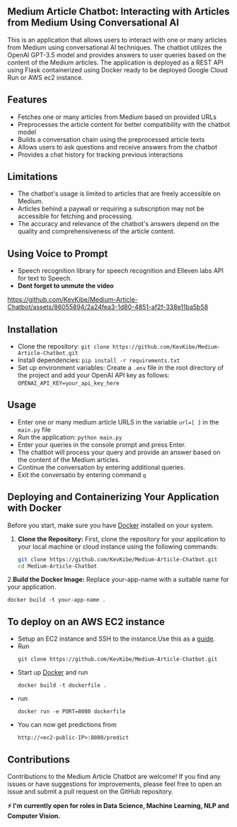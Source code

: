 ## Medium Article Chatbot: Interacting with Articles from Medium Using Conversational AI
This is an application that allows users to interact with one or many articles from Medium using conversational AI techniques.
The chatbot utilizes the OpenAI GPT-3.5 model and provides answers to user queries based on the content of the Medium articles.
The application is deployed as a REST API using Flask containerized using Docker ready to be deployed Google Cloud Run or AWS ec2 instance.

## Features
- Fetches one or many articles from Medium based on provided URLs
- Preprocesses the article content for better compatibility with the chatbot model
- Builds a conversation chain using the preprocessed article texts
- Allows users to ask questions and receive answers from the chatbot
- Provides a chat history for tracking previous interactions

## Limitations
- The chatbot's usage is limited to articles that are freely accessible on Medium. 
- Articles behind a paywall or requiring a subscription may not be accessible for fetching and processing.
- The accuracy and relevance of the chatbot's answers depend on the quality and comprehensiveness of the article content.
  
## Using Voice to Prompt
- Speech recognition library for speech recognition and Elleven labs API for text to Speech.<br>
- **Dont forget to unmute the video**

https://github.com/KevKibe/Medium-Article-Chatbot/assets/86055894/2a24fea3-1d80-4851-af2f-338e11ba5b58

## Installation
- Clone the repository: `git clone https://github.com/KevKibe/Medium-Article-Chatbot.git`
- Install dependencies: `pip install -r requirements.txt`
- Set up environment variables: Create a `.env` file in the root directory of the project and add your OpenAI API key as follows:
  `OPENAI_API_KEY=your_api_key_here`

## Usage
- Enter one or many medium article URLS in the variable `url=[ ]` in the `main.py` file
- Run the application: `python main.py`
- Enter your queries in the console prompt and press Enter.
- The chatbot will process your query and provide an answer based on the content of the Medium articles.
- Continue the conversation by entering additional queries.
- Exit the conversatio by entering command `q`


## Deploying and Containerizing Your Application with Docker

Before you start, make sure you have [Docker](https://www.docker.com/get-started) installed on your system. 

1. **Clone the Repository:** First, clone the repository for your application to your local machine or cloud instance using the following commands:
   ```sh
   git clone https://github.com/KevKibe/Medium-Article-Chatbot.git
   cd Medium-Article-Chatbot
2.**Build the Docker Image:** Replace your-app-name with a suitable name for your application.
   ```
   docker build -t your-app-name .

 ```
   



## To deploy on an AWS EC2 instance
- Setup an EC2 instance and SSH to the instance.Use this as a [guide](https://www.machinelearningplus.com/deployment/deploy-ml-model-aws-ec2-instance/).
- Run
   ```
  git clone https://github.com/KevKibe/Medium-Article-Chatbot.git
  ```
- Start up [Docker](https://docs.docker.com) and run
  ```
  docker build -t dockerfile .
  ```
- run
  ```
  docker run -e PORT=8080 dockerfile
  ```
- You can now get predictions from
  ```
  http://<ec2-public-IP>:8080/predict
  ```
  
## Contributions
Contributions to the Medium Article Chatbot are welcome!
If you find any issues or have suggestions for improvements, please feel free to open an issue and submit a pull request on the GitHub repository.

**:zap: I'm currently open for roles in Data Science, Machine Learning, NLP and Computer Vision.**
